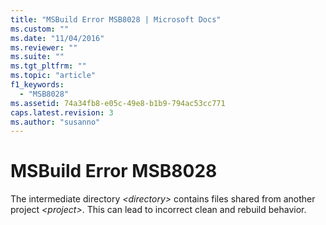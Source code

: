 ```yaml
---
title: "MSBuild Error MSB8028 | Microsoft Docs"
ms.custom: ""
ms.date: "11/04/2016"
ms.reviewer: ""
ms.suite: ""
ms.tgt_pltfrm: ""
ms.topic: "article"
f1_keywords: 
  - "MSB8028"
ms.assetid: 74a34fb8-e05c-49e8-b1b9-794ac53cc771
caps.latest.revision: 3
ms.author: "susanno"
---
```

# MSBuild Error MSB8028
The intermediate directory *\<directory>* contains files shared from another project *\<project>*.  This can lead to incorrect clean and rebuild behavior.